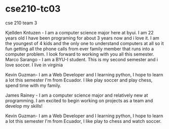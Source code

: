 # cse210-tc03

cse 210 team 3

Kjellden Kntuzen - I am a computer science major here at byui. I am 22 years old I have been programing for about 3 years now and i love it.
I am the youngest of 4 kids and the only one to understand computers at all so it fun getting all the phone calls from ever family member that
runs into a computer problem. I look forward to working with you all this semester.
Marco Sarango - I am a BYU-I student. This is my second semester and i love soccer. I live in virginia

Kevin Guzman- I am a Web Developer and I learning python, I hope to learn a lot this semester I'm from Ecuador. I like play soccer and play chess, spend time with my family.

James Rainey - I am a computer science major and relatively new at programming. I am excited to begin working on projects as a team and develop my skills!

Kevin Guzman- I am a Web Developer and I learning python, I hope to learn a lot this semester I'm from Ecuador, I like play to chess and watch soccer.

